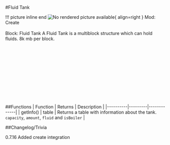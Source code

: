 #Fluid Tank

!!! picture inline end
    ![No rendered picture available](){ align=right }
    Mod: Create <br><br/>
    Block: Fluid Tank
A Fluid Tank is a multiblock structure which can hold fluids. 8k mb per block.

<br><br/>
<br><br/>
<br><br/>
<br><br/>
<br><br/>

##Functions
| Function | Returns | Description |
|----------|---------|-------------|
| getInfo() | table | Returns a table with information about the tank. `capacity`, `amount`, `fluid` and `isBoiler` |

##Changelog/Trivia

0.7.16
Added create integration
